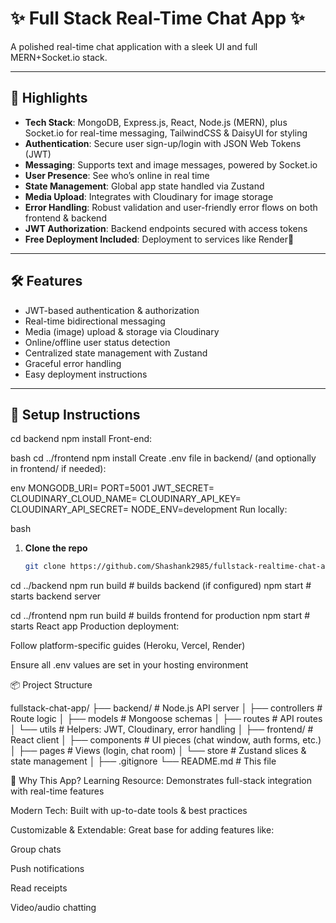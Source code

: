 # ✨ Full Stack Real-Time Chat App ✨

A polished real-time chat application with a sleek UI and full MERN+Socket.io stack.

---

## 🚀 Highlights

- **Tech Stack**: MongoDB, Express.js, React, Node.js (MERN), plus Socket.io for real-time messaging, TailwindCSS & DaisyUI for styling
- **Authentication**: Secure user sign-up/login with JSON Web Tokens (JWT)
- **Messaging**: Supports text and image messages, powered by Socket.io
- **User Presence**: See who’s online in real time
- **State Management**: Global app state handled via Zustand
- **Media Upload**: Integrates with Cloudinary for image storage
- **Error Handling**: Robust validation and user-friendly error flows on both frontend & backend
- **JWT Authorization**: Backend endpoints secured with access tokens
- **Free Deployment Included**: Deployment to services like Render🌟

---

## 🛠️ Features

- JWT-based authentication & authorization  
- Real-time bidirectional messaging  
- Media (image) upload & storage via Cloudinary  
- Online/offline user status detection  
- Centralized state management with Zustand  
- Graceful error handling  
- Easy deployment instructions

---

## 🔧 Setup Instructions

cd backend
npm install
Front-end:

bash
cd ../frontend
npm install
Create .env file in backend/ (and optionally in frontend/ if needed):

env
MONGODB_URI=<your MongoDB connection URI>
PORT=5001
JWT_SECRET=<your secret string>
CLOUDINARY_CLOUD_NAME=<cloud name>
CLOUDINARY_API_KEY=<api key>
CLOUDINARY_API_SECRET=<api secret>
NODE_ENV=development
Run locally:

bash
1. **Clone the repo**
   ```bash
   git clone https://github.com/Shashank2985/fullstack-realtime-chat-app.git

cd ../backend
npm run build         # builds backend (if configured)
npm start             # starts backend server

cd ../frontend
npm run build         # builds frontend for production
npm start             # starts React app
Production deployment:

Follow platform-specific guides (Heroku, Vercel, Render)

Ensure all .env values are set in your hosting environment

📦 Project Structure

fullstack-chat-app/
├── backend/            # Node.js API server
│   ├── controllers     # Route logic
│   ├── models          # Mongoose schemas
│   ├── routes          # API routes
│   └── utils           # Helpers: JWT, Cloudinary, error handling
│
├── frontend/           # React client
│   ├── components      # UI pieces (chat window, auth forms, etc.)
│   ├── pages           # Views (login, chat room)
│   └── store           # Zustand slices & state management
│
├── .gitignore
└── README.md           # This file


🎯 Why This App?
Learning Resource: Demonstrates full-stack integration with real-time features

Modern Tech: Built with up-to-date tools & best practices

Customizable & Extendable: Great base for adding features like:

Group chats

Push notifications

Read receipts

Video/audio chatting
